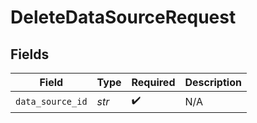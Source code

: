 # DeleteDataSourceRequest


## Fields

| Field              | Type               | Required           | Description        |
| ------------------ | ------------------ | ------------------ | ------------------ |
| `data_source_id`   | *str*              | :heavy_check_mark: | N/A                |